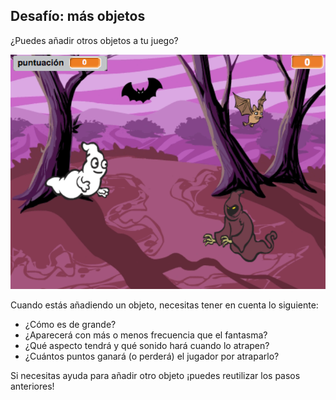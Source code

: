 ## Desafío: más objetos

¿Puedes añadir otros objetos a tu juego?

![captura de pantalla](images/ghost-final.png)

Cuando estás añadiendo un objeto, necesitas tener en cuenta lo siguiente:

+ ¿Cómo es de grande?
+ ¿Aparecerá con más o menos frecuencia que el fantasma?
+ ¿Qué aspecto tendrá y qué sonido hará cuando lo atrapen?
+ ¿Cuántos puntos ganará (o perderá) el jugador por atraparlo?

Si necesitas ayuda para añadir otro objeto ¡puedes reutilizar los pasos anteriores!